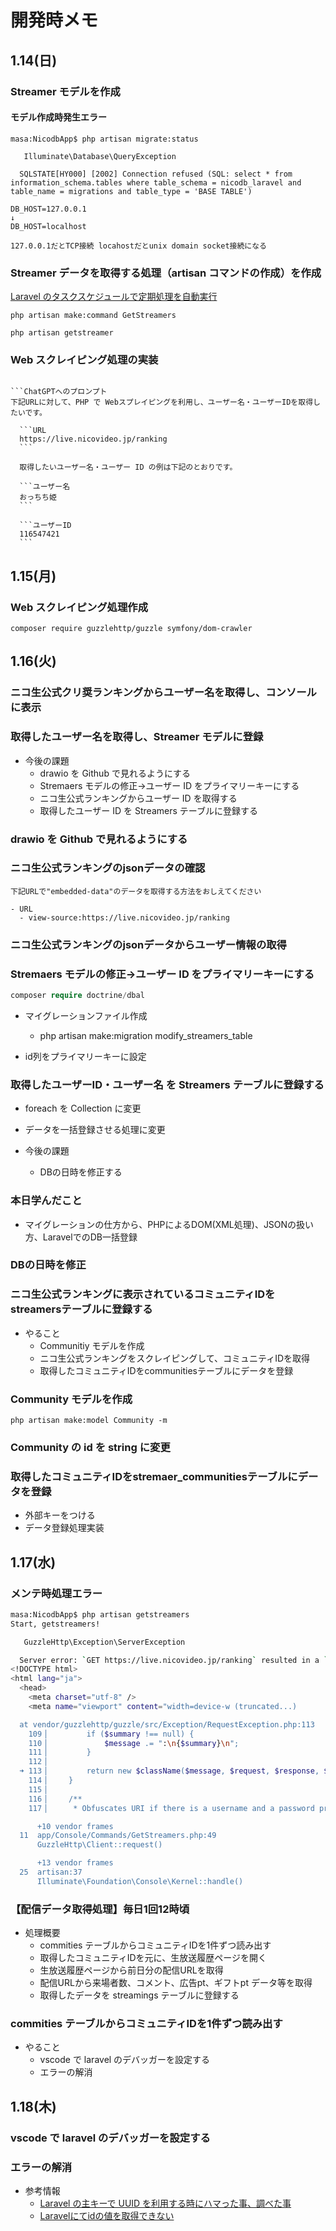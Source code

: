 # 開発時メモ

## 1.14(日)

### Streamer モデルを作成

#### モデル作成時発生エラー

```エラー
masa:NicodbApp$ php artisan migrate:status

   Illuminate\Database\QueryException

  SQLSTATE[HY000] [2002] Connection refused (SQL: select * from information_schema.tables where table_schema = nicodb_laravel and table_name = migrations and table_type = 'BASE TABLE')
```

```解決方法
DB_HOST=127.0.0.1
↓
DB_HOST=localhost
```

```原因
127.0.0.1だとTCP接続 locahostだとunix domain socket接続になる
```

### Streamer データを取得する処理（artisan コマンドの作成）を作成

[Laravel のタスクスケジュールで定期処理を自動実行](https://www.rail-c.com/laravel%E3%81%AE%E3%82%BF%E3%82%B9%E3%82%AF%E3%82%B9%E3%82%B1%E3%82%B8%E3%83%A5%E3%83%BC%E3%83%AB%E3%81%A7%E5%AE%9A%E6%9C%9F%E5%87%A6%E7%90%86%E3%82%92%E8%87%AA%E5%8B%95%E5%AE%9F%E8%A1%8C/)

```Streamer データを取得する artisan コマンドを作成
php artisan make:command GetStreamers
```

```実行コマンド
php artisan getstreamer
```

### Web スクレイピング処理の実装

````ロジック

```ChatGPTへのプロンプト
下記URLに対して、PHP で Webスプレイピングを利用し、ユーザー名・ユーザーIDを取得したいです。

  ```URL
  https://live.nicovideo.jp/ranking
  ```

  取得したいユーザー名・ユーザー ID の例は下記のとおりです。

  ```ユーザー名
  おっちち姫
  ```

  ```ユーザーID
  116547421
  ```

````

## 1.15(月)

### Web スクレイピング処理作成

```必要なライブラリをインストール
composer require guzzlehttp/guzzle symfony/dom-crawler
```

## 1.16(火)

### ニコ生公式クリ奨ランキングからユーザー名を取得し、コンソールに表示

### 取得したユーザー名を取得し、Streamer モデルに登録

- 今後の課題
  - drawio を Github で見れるようにする
  - Stremaers モデルの修正->ユーザー ID をプライマリーキーにする
  - ニコ生公式ランキングからユーザー ID を取得する
  - 取得したユーザー ID を Streamers テーブルに登録する

### drawio を Github で見れるようにする

### ニコ生公式ランキングのjsonデータの確認

```ChatGPTヘのプロンプト
下記URLで"embedded-data"のデータを取得する方法をおしえてください

- URL
  - view-source:https://live.nicovideo.jp/ranking
```

### ニコ生公式ランキングのjsonデータからユーザー情報の取得

### Stremaers モデルの修正->ユーザー ID をプライマリーキーにする

```php
composer require doctrine/dbal
```

- マイグレーションファイル作成
  - php artisan make:migration modify_streamers_table

- id列をプライマリーキーに設定

### 取得したユーザーID・ユーザー名 を Streamers テーブルに登録する

- foreach を Collection に変更
- データを一括登録させる処理に変更

- 今後の課題
  - DBの日時を修正する

### 本日学んだこと

- マイグレーションの仕方から、PHPによるDOM(XML処理)、JSONの扱い方、LaravelでのDB一括登録

### DBの日時を修正

### ニコ生公式ランキングに表示されているコミュニティIDをstreamersテーブルに登録する

- やること
  - Communitiy モデルを作成
  - ニコ生公式ランキングをスクレイピングして、コミュニティIDを取得
  - 取得したコミュニティIDをcommunitiesテーブルにデータを登録

### Community モデルを作成

```Communitiy モデルを作成
php artisan make:model Community -m
```

### Community の id を string に変更

### 取得したコミュニティIDをstremaer_communitiesテーブルにデータを登録

- 外部キーをつける
- データ登録処理実装

## 1.17(水)

### メンテ時処理エラー

```bash
masa:NicodbApp$ php artisan getstreamers
Start, getstreamers!

   GuzzleHttp\Exception\ServerException 

  Server error: `GET https://live.nicovideo.jp/ranking` resulted in a `503 Service Temporarily Unavailable` response:
<!DOCTYPE html>
<html lang="ja">
  <head>
    <meta charset="utf-8" />
    <meta name="viewport" content="width=device-w (truncated...)

  at vendor/guzzlehttp/guzzle/src/Exception/RequestException.php:113
    109▕         if ($summary !== null) {
    110▕             $message .= ":\n{$summary}\n";
    111▕         }
    112▕ 
  ➜ 113▕         return new $className($message, $request, $response, $previous, $handlerContext);
    114▕     }
    115▕ 
    116▕     /**
    117▕      * Obfuscates URI if there is a username and a password present

      +10 vendor frames 
  11  app/Console/Commands/GetStreamers.php:49
      GuzzleHttp\Client::request()

      +13 vendor frames 
  25  artisan:37
      Illuminate\Foundation\Console\Kernel::handle()
```

### 【配信データ取得処理】毎日1回12時頃

- 処理概要
  - commities テーブルからコミュニティIDを1件ずつ読み出す
  - 取得したコミュニティIDを元に、生放送履歴ページを開く
  - 生放送履歴ページから前日分の配信URLを取得
  - 配信URLから来場者数、コメント、広告pt、ギフトpt データ等を取得
  - 取得したデータを streamings テーブルに登録する

### commities テーブルからコミュニティIDを1件ずつ読み出す

- やること
  - vscode で laravel のデバッガーを設定する
  - エラーの解消

## 1.18(木)

### vscode で laravel のデバッガーを設定する

### エラーの解消

- 参考情報
  - [Laravel の主キーで UUID を利用する時にハマった事、調べた事](https://yudy1152.hatenablog.com/entry/2019/04/19/132638)
  - [Laravelにてidの値を取得できない](https://qiita.com/calltella/items/b1dde1a40ad70ced5158)
